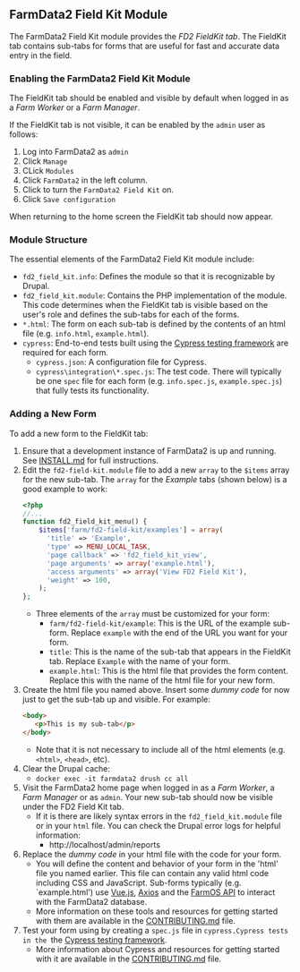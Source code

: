 ## FarmData2 Field Kit Module ##

The FarmData2 Field Kit module provides the _FD2 FieldKit tab_.  The FieldKit tab contains sub-tabs for forms that are useful for fast and accurate data entry in the field.

### Enabling the FarmData2 Field Kit Module ###

The FieldKit tab should be enabled and visible by default when logged in as a _Farm Worker_ or a _Farm Manager_.

If the FieldKit tab is not visible, it can be enabled by the `admin` user as follows:
1. Log into FarmData2 as `admin`
1. Click `Manage`
1. CLick `Modules`
1. Click `FarmData2` in the left column.
1. Click to turn the `FarmData2 Field Kit` on.
1. Click `Save configuration`

When returning to the home screen the FieldKit tab should now appear.

### Module Structure ###

The essential elements of the FarmData2 Field Kit module include:

- `fd2_field_kit.info`: Defines the module so that it is recognizable by Drupal.
- `fd2_field_kit.module`: Contains the PHP implementation of the module. This code determines when the FieldKit tab is visible based on the user's role and defines the sub-tabs for each of the forms.
- `*.html`: The form on each sub-tab is defined by the contents of an html file (e.g. `info.html`, `example.html`).
- `cypress`: End-to-end tests built using the [Cypress testing framework](https://www.cypress.io/) are required for each form.
  - `cypress.json`: A configuration file for Cypress.
  - `cypress\integration\*.spec.js`: The test code. There will typically be one `spec` file for each form (e.g. `info.spec.js`, `example.spec.js`) that fully tests its functionality.

### Adding a New Form ###

To add a new form to the FieldKit tab:
1. Ensure that a development instance of FarmData2 is up and running. See [INSTALL.md](https://github.com/DickinsonCollege/FarmData2/blob/main/INSTALL.md) for full instructions.
1. Edit the `fd2-field-kit.module` file to add a new `array` to the `$items` array for the new sub-tab.  The `array` for the _Example_ tabs (shown below) is a good example to work:
   ```php
   <?php
   //...
   function fd2_field_kit_menu() {
       $items['farm/fd2-field-kit/examples'] = array(
         'title' => 'Example',
         'type' => MENU_LOCAL_TASK,
         'page callback' => 'fd2_field_kit_view',
         'page arguments' => array('example.html'),
         'access arguments' => array('View FD2 Field Kit'),
         'weight' => 100,
       );
   };
   ```
   - Three elements of the `array` must be customized for your form:
     - `farm/fd2-field-kit/example`: This is the URL of the example sub-form. Replace `example` with the end of the URL you want for your form.
     - `title`: This is the name of the sub-tab that appears in the FieldKit tab.  Replace `Example` with the name of your form.
     - `example.html`: This is the html file that provides the form content. Replace this with the name of the html file for your new form.
1. Create the html file you named above. Insert some _dummy code_ for now just to get the sub-tab up and visible. For example:
   ```html
   <body>
      <p>This is my sub-tab</p>
   </body>
   ```
   - Note that it is not necessary to include all of the html elements (e.g. `<html>`, `<head>`, etc).
1. Clear the Drupal cache:
   - `docker exec -it farmdata2 drush cc all`
1. Visit the FarmData2 home page when logged in as a _Farm Worker_, a _Farm Manager_ or as `admin`.  Your new sub-tab should now be visible under the FD2 Field Kit tab.
   - If it is there are likely syntax errors in the `fd2_field_kit.module` file or in your `html` file.  You can check the Drupal error logs for helpful information:
     - http://localhost/admin/reports
1. Replace the _dummy code_ in your html file with the code for your form.
   - You will define the content and behavior of your form in the 'html' file you named earlier. This file can contain any valid html code including CSS and JavaScript. Sub-forms typically (e.g. `example.html') use [Vue.js](https://vuejs.org/), [Axios](https://github.com/axios/axios) and the [FarmOS API](https://farmos.org/development/api/) to interact with the FarmData2 database.
   - More information on these tools and resources for getting started with them are available in the [CONTRIBUTING.md](https://github.com/DickinsonCollege/FarmData2/blob/main/CONTRIBUTING.md) file.
1. Test your form using by creating a `spec.js` file in `cypress.Cypress tests in the `the [Cypress testing framework](https://www.cypress.io/).
   - More information about Cypress and resources for getting started with it are available in the [CONTRIBUTING.md](https://github.com/DickinsonCollege/FarmData2/blob/main/CONTRIBUTING.md) file.
